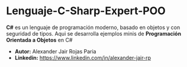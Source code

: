 # Lenguaje-C-Sharp-Expert-POO
<b>C#</b> es un lenguaje de programación moderno, basado en objetos y con seguridad de tipos. Aqui se desarrolla ejemplos minis de **Programación Orientada a Objetos** en C#

- <b>Autor:</b> Alexander Jair Rojas Paria
- <b>Linkedin:</b> https://www.linkedin.com/in/alexander-jair-rp

